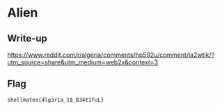 # Alien

## Write-up

https://www.reddit.com/r/algeria/comments/hp592u/comment/ia2wtik/?utm_source=share&utm_medium=web2x&context=3

## Flag

`shellmates{4lg3r1a_1$_B34t1fuL}`
